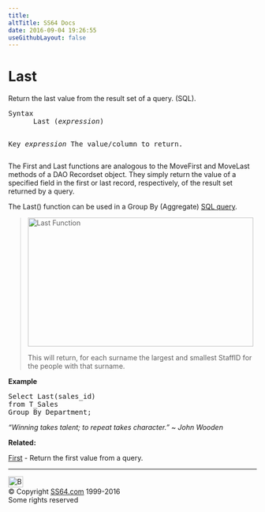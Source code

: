 ```yaml
---
title:
altTitle: SS64 Docs
date: 2016-09-04 19:26:55
useGithubLayout: false
---
```

<!-- #BeginLibraryItem "/Library/head_access.lbi" --><!-- #EndLibraryItem --><h1>Last</h1>
<p>  Return the last value from the result set of a query. (SQL).</p>
<pre>Syntax
      Last (<i>expression</i>)


Key
   <i>expression</i>   The value/column to return.
</pre>
<p>The First and Last functions are analogous to the MoveFirst and MoveLast methods of a DAO Recordset object. They simply return the value of a specified field in the first or last record, respectively, of the result set returned by a query. </p>
<p>The Last() function can be used in  a Group By (Aggregate) <a href="syntax-functions.html">SQL query</a>.</p>
<blockquote>
<p><img src="first-last.png" width="457" height="261" alt="Last Function"></p>
<p>This will return, for each surname the largest and smallest StaffID for the people with that surname.</p>
</blockquote>
<p><b>Example</b></p>
<pre>Select Last(sales_id) 
from T_Sales 
Group By Department;</pre>
<p class="quote"><i>“Winning takes talent; to repeat takes character.” ~ John Wooden</i></p>
<p><b>Related:</b></p>
<p><a href="first.html">First</a> -       Return the first value from a query.</p>
<!-- #BeginLibraryItem "/Library/foot_access.lbi" --><p>
<!-- access -->

<hr>
<div id="bl" class="footer"><a href="last.html#"><img src="../images/top.png" width="30" height="22" alt="Back to the Top"></a></div>
<div id="br" class="footer, tagline">© Copyright <a href="../index.html">SS64.com</a> 1999-2016<br>
Some rights reserved</div><!-- #EndLibraryItem -->

